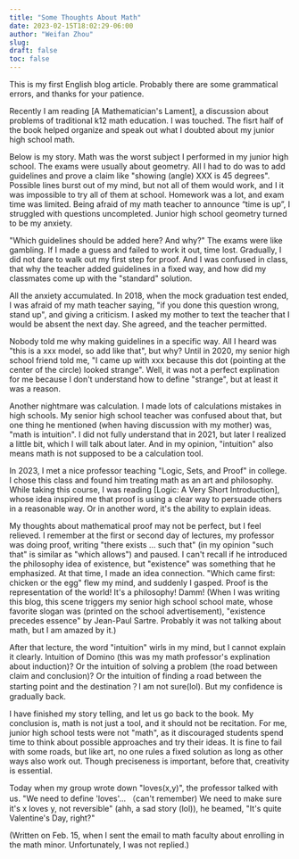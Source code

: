 ```yaml
---
title: "Some Thoughts About Math"
date: 2023-02-15T18:02:29-06:00
author: "Weifan Zhou"
slug:
draft: false
toc: false
---
```

<p>This is my first English blog article. Probably there are some grammatical errors, and thanks for your patience. </p>

<p>Recently I am reading [A Mathematician's Lament], a discussion about problems of traditional k12 math education. I was touched. The fisrt half of the book helped organize and speak out what I doubted about my junior high school math.</p>

<p>Below is my story. Math was the worst subject I performed in my junior high school. The exams were usually about geometry. All I had to do was to add guidelines and prove a claim like "showing (angle) XXX is 45 degrees". Possible lines burst out of my mind, but not all of them would work, and I it was impossible to try all of them at school. Homework was a lot, and exam time was limited. Being afraid of my math teacher to announce “time is up”, I struggled with questions uncompleted. Junior high school geometry turned to be my anxiety.</p>

<p>"Which guidelines should be added here? And why?" The exams were like gambling. If I made a guess and failed to work it out, time lost. Gradually, I did not dare to walk out my first step for proof. And I was confused in class, that why the teacher added guidelines in a fixed way, and how did my classmates come up with the "standard" solution. 

<p>All the anxiety accumulated. In 2018, when the mock graduation test ended, I was afraid of my math teacher saying, "if you done this question wrong, stand up", and giving a criticism. I asked my mother to text the teacher that I would be absent the next day. She agreed, and the teacher permitted.</p>

<p>Nobody told me why making guidelines in a specific way. All I heard was "this is a xxx model, so add like that", but why? Until in 2020, my senior high school friend told me, "I came up with xxx because this dot (pointing at the center of the circle) looked strange". Well, it was not a perfect explination for me because I don't understand how to define "strange", but at least it was a reason.</p>

<p>Another nightmare was calculation. I made lots of calculations mistakes in high schools. My senior high school teacher was confused about that, but one thing he mentioned (when having discussion with my mother) was, "math is intuition". I did not fully understand that in 2021, but later I realized a little bit, which I will talk about later. And in my opinion, "intuition" also means math is not supposed to be a calculation tool.</p>

<p>In 2023, I met a nice professor teaching "Logic, Sets, and Proof" in college. I chose this class and found him treating math as an art and philosophy. While taking this course, I was reading [Logic: A Very Short Introduction], whose idea inspired me that proof is using a clear way to persuade others in a reasonable way. Or in another word, it's the ability to explain ideas. </p>

<p>My thoughts about mathematical proof may not be perfect, but I feel relieved. I remember at the first or second day of lectures, my professor was doing proof, writing "there exists ... such that" (in my opinion "such that" is similar as "which allows") and paused. I can't recall if he introduced the philosophy idea of existence, but "existence" was something that he emphasized. At that time, I made an idea connection. "Which came first: chicken or the egg" flew my mind, and suddenly I gasped. Proof is the representation of the world! It's a philosophy! Damm! (When I was writing this blog, this scene triggers my senior high school school mate, whose favorite slogan was (printed on the school advertisement), "existence precedes essence" by Jean-Paul Sartre. Probably it was not talking about math, but I am amazed by it.) </p>

<p>After that lecture, the word "intuition" wirls in my mind, but I cannot explain it clearly. Intuition of Domino (this was my math professor's explination about induction)? Or the intuition of solving a problem (the road between claim and conclusion)? Or the intuition of finding a road between the starting point and the destination？I am not sure(lol). But my confidence is gradually back.</p>

<p>I have finished my story telling, and let us go back to the book. My conclusion is, math is not just a tool, and it should not be recitation. For me, junior high school tests were not "math", as it discouraged students spend time to think about possible approaches and try their ideas. It is fine to fail with some roads, but like art, no one rules a fixed solution as long as other ways also work out. Though preciseness is important, before that, creativity is essential.</p>

<p>Today when my group wrote down "loves(x,y)", the professor talked with us. "We need to define 'loves'... （can't remember) We need to make sure it's x loves y, not reversible" (ahh, a sad story (lol)), he beamed, "It's quite Valentine's Day, right?"</p>
<p></p>
<p>(Written on Feb. 15, when I sent the email to math faculty about enrolling in the math minor. Unfortunately, I was not replied.)</p>
